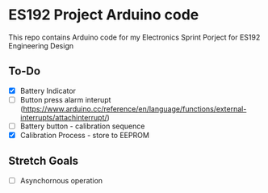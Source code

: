 # ES192 Project Arduino code

This repo contains Arduino code for my Electronics Sprint Porject for ES192 Engineering Design

## To-Do

- [x] Battery Indicator
- [ ] Button press alarm interupt (https://www.arduino.cc/reference/en/language/functions/external-interrupts/attachinterrupt/)
- [ ] Battery button - calibration sequence
- [x] Calibration Process - store to EEPROM

## Stretch Goals
- [ ] Asynchornous operation